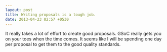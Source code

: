 ```yaml
---
layout: post
title: Writing proposals is a tough job.
date: 2013-04-23 02:57 +0530
---
```


It really takes a lot of effort to create good proposals. GSoC really gets you on your toes when the time comes. It seems like I will be spending one day per proposal to get them to the good quality standards.
